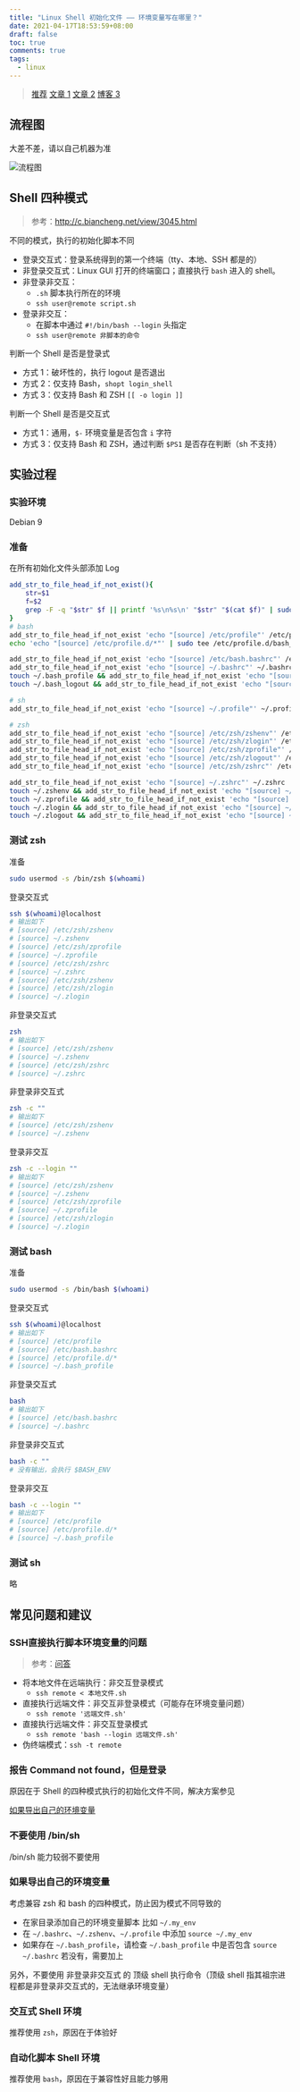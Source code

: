 ```yaml
---
title: "Linux Shell 初始化文件 —— 环境变量写在哪里？"
date: 2021-04-17T18:53:59+08:00
draft: false
toc: true
comments: true
tags:
  - linux
---
```


> [推荐](http://feihu.me/blog/2014/env-problem-when-ssh-executing-command-on-remote/)
> [文章 1](https://blog.opstree.com/2020/02/11/shell-initialization-files/)
> [文章 2](http://c.biancheng.net/view/3045.html)
> [博客 3](https://www.cnblogs.com/zhenyuyaodidiao/p/9287497.html)

## 流程图

大差不差，请以自己机器为准

![流程图](/image/shell-initailization-files.png)

## Shell 四种模式

> 参考：http://c.biancheng.net/view/3045.html

不同的模式，执行的初始化脚本不同

* 登录交互式：登录系统得到的第一个终端（tty、本地、SSH 都是的）
* 非登录交互式：Linux GUI 打开的终端窗口；直接执行 `bash` 进入的 shell。
* 非登录非交互：
    * `.sh` 脚本执行所在的环境
    * `ssh user@remote script.sh`
* 登录非交互：
    * 在脚本中通过 `#!/bin/bash --login` 头指定
    * `ssh user@remote 非脚本的命令`

判断一个 Shell 是否是登录式

* 方式 1：破坏性的，执行 logout 是否退出
* 方式 2：仅支持 Bash，`shopt login_shell`
* 方式 3：仅支持 Bash 和 ZSH `[[ -o login ]]`

判断一个 Shell 是否是交互式

* 方式 1：通用，`$-` 环境变量是否包含 `i` 字符
* 方式 3：仅支持 Bash 和 ZSH，通过判断 `$PS1` 是否存在判断（sh 不支持）

## 实验过程

### 实验环境

Debian 9

### 准备

在所有初始化文件头部添加 Log

```bash
add_str_to_file_head_if_not_exist(){
    str=$1
    f=$2
    grep -F -q "$str" $f || printf '%s\n%s\n' "$str" "$(cat $f)" | sudo tee $f
}
# bash
add_str_to_file_head_if_not_exist 'echo "[source] /etc/profile"' /etc/profile
echo 'echo "[source] /etc/profile.d/*"' | sudo tee /etc/profile.d/bash_init_test.sh

add_str_to_file_head_if_not_exist 'echo "[source] /etc/bash.bashrc"' /etc/bash.bashrc
add_str_to_file_head_if_not_exist 'echo "[source] ~/.bashrc"' ~/.bashrc
touch ~/.bash_profile && add_str_to_file_head_if_not_exist 'echo "[source] ~/.bash_profile"' ~/.bash_profile
touch ~/.bash_logout && add_str_to_file_head_if_not_exist 'echo "[source] ~/.bash_logout"' ~/.bash_logout

# sh
add_str_to_file_head_if_not_exist 'echo "[source] ~/.profile"' ~/.profile

# zsh
add_str_to_file_head_if_not_exist 'echo "[source] /etc/zsh/zshenv"' /etc/zsh/zshenv
add_str_to_file_head_if_not_exist 'echo "[source] /etc/zsh/zlogin"' /etc/zsh/zlogin
add_str_to_file_head_if_not_exist 'echo "[source] /etc/zsh/zprofile"' /etc/zsh/zprofile
add_str_to_file_head_if_not_exist 'echo "[source] /etc/zsh/zlogout"' /etc/zsh/zlogout
add_str_to_file_head_if_not_exist 'echo "[source] /etc/zsh/zshrc"' /etc/zsh/zshrc

add_str_to_file_head_if_not_exist 'echo "[source] ~/.zshrc"' ~/.zshrc
touch ~/.zshenv && add_str_to_file_head_if_not_exist 'echo "[source] ~/.zshenv"' ~/.zshenv
touch ~/.zprofile && add_str_to_file_head_if_not_exist 'echo "[source] ~/.zprofile"' ~/.zprofile
touch ~/.zlogin && add_str_to_file_head_if_not_exist 'echo "[source] ~/.zlogin"' ~/.zlogin
touch ~/.zlogout && add_str_to_file_head_if_not_exist 'echo "[source] ~/.zlogout"' ~/.zlogout
```

### 测试 zsh

准备

```bash
sudo usermod -s /bin/zsh $(whoami)
```

登录交互式

```bash
ssh $(whoami)@localhost
# 输出如下
# [source] /etc/zsh/zshenv
# [source] ~/.zshenv
# [source] /etc/zsh/zprofile
# [source] ~/.zprofile
# [source] /etc/zsh/zshrc
# [source] ~/.zshrc
# [source] /etc/zsh/zshenv
# [source] /etc/zsh/zlogin
# [source] ~/.zlogin
```

非登录交互式

```bash
zsh
# 输出如下
# [source] /etc/zsh/zshenv
# [source] ~/.zshenv
# [source] /etc/zsh/zshrc
# [source] ~/.zshrc
```

非登录非交互式

```bash
zsh -c ""
# 输出如下
# [source] /etc/zsh/zshenv
# [source] ~/.zshenv
```

登录非交互

```bash
zsh -c --login ""
# 输出如下
# [source] /etc/zsh/zshenv
# [source] ~/.zshenv
# [source] /etc/zsh/zprofile
# [source] ~/.zprofile
# [source] /etc/zsh/zlogin
# [source] ~/.zlogin
```

### 测试 bash

准备

```bash
sudo usermod -s /bin/bash $(whoami)
```

登录交互式

```bash
ssh $(whoami)@localhost
# 输出如下
# [source] /etc/profile
# [source] /etc/bash.bashrc
# [source] /etc/profile.d/*
# [source] ~/.bash_profile
```

非登录交互式

```bash
bash
# 输出如下
# [source] /etc/bash.bashrc
# [source] ~/.bashrc
```

非登录非交互式

```bash
bash -c ""
# 没有输出，会执行 $BASH_ENV
```

登录非交互

```bash
bash -c --login ""
# 输出如下
# [source] /etc/profile
# [source] /etc/profile.d/*
# [source] ~/.bash_profile
```

### 测试 sh

略

## 常见问题和建议

### SSH直接执行脚本环境变量的问题

> 参考：[问答](https://unix.stackexchange.com/questions/349425/ssh-command-and-non-interactive-non-login-shell)

* 将本地文件在远端执行：非交互登录模式
    * `ssh remote < 本地文件.sh`
* 直接执行远端文件：非交互非登录模式（可能存在环境变量问题）
    * `ssh remote '远端文件.sh'`
* 直接执行远端文件：非交互登录模式
    * `ssh remote 'bash --login 远端文件.sh'`
* 伪终端模式：`ssh -t remote`

### 报告 Command not found，但是登录

原因在于 Shell 的四种模式执行的初始化文件不同，解决方案参见

[如果导出自己的环境变量](#如果导出自己的环境变量)

### 不要使用 /bin/sh

/bin/sh 能力较弱不要使用

### 如果导出自己的环境变量

考虑兼容 zsh 和 bash 的四种模式，防止因为模式不同导致的

* 在家目录添加自己的环境变量脚本 比如 `~/.my_env`
* 在 `~/.bashrc`、`~/.zshenv`、`~/.profile` 中添加 `source ~/.my_env`
* 如果存在 `~/.bash_profile`，请检查 `~/.bash_profile` 中是否包含 `source ~/.bashrc` 若没有，需要加上

另外，不要使用 非登录非交互式 的 顶级 shell 执行命令（顶级 shell 指其祖宗进程都是非登录非交互式的，无法继承环境变量）

### 交互式 Shell 环境

推荐使用 `zsh`，原因在于体验好

### 自动化脚本 Shell 环境

推荐使用 `bash`，原因在于兼容性好且能力够用

